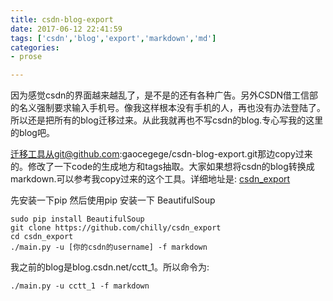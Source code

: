 ```yaml
---
title: csdn-blog-export
date: 2017-06-12 22:41:59
tags: ['csdn','blog','export','markdown','md']
categories:
- prose

---
```


因为感觉csdn的界面越来越乱了，是不是的还有各种广告。另外CSDN借工信部的名义强制要求输入手机号。像我这样根本没有手机的人，再也没有办法登陆了。所以还是把所有的blog迁移过来。从此我就再也不写csdn的blog.专心写我的这里的blog吧。


迁移工具从git@github.com:gaocegege/csdn-blog-export.git那边copy过来的。修改了一下code的生成地方和tags抽取。大家如果想将csdn的blog转换成markdown.可以参考我copy过来的这个工具。详细地址是: [csdn\_export](https://github.com/chilly/csdn_export)

先安装一下pip 
然后使用pip 安装一下 BeautifulSoup
```
sudo pip install BeautifulSoup
git clone https://github.com/chilly/csdn_export
cd csdn_export
./main.py -u [你的csdn的username] -f markdown
```
我之前的blog是blog.csdn.net/cctt\_1。所以命令为:
```
./main.py -u cctt_1 -f markdown
```

